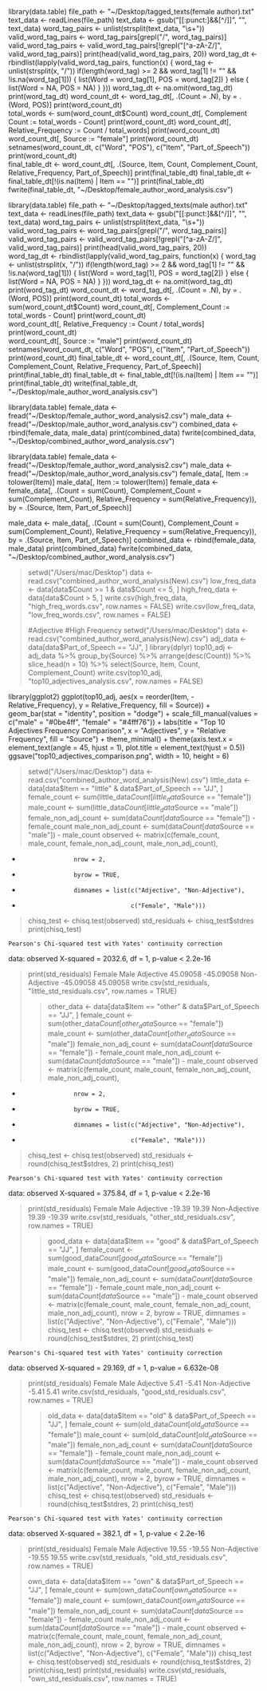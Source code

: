 library(data.table)
file_path <- "~/Desktop/tagged_texts(female author).txt"
text_data <- readLines(file_path)
text_data <- gsub("[[:punct:]&&[^/]]", "", text_data)
word_tag_pairs <- unlist(strsplit(text_data, "\\s+"))
valid_word_tag_pairs <- word_tag_pairs[grepl("/", word_tag_pairs)]
valid_word_tag_pairs <- valid_word_tag_pairs[!grepl("[^a-zA-Z/]", valid_word_tag_pairs)]
print(head(valid_word_tag_pairs, 20))
word_tag_dt <- rbindlist(lapply(valid_word_tag_pairs, function(x) {
  word_tag <- unlist(strsplit(x, "/"))
  if(length(word_tag) >= 2 && word_tag[1] != "" && !is.na(word_tag[1])) {
    list(Word = word_tag[1], POS = word_tag[2])
  } else {
    list(Word = NA, POS = NA)
  }
}))
word_tag_dt <- na.omit(word_tag_dt)
print(word_tag_dt) 
word_count_dt <- word_tag_dt[, .(Count = .N), by = .(Word, POS)]
print(word_count_dt)  
total_words <- sum(word_count_dt$Count)
word_count_dt[, Complement Count := total_words - Count]
print(word_count_dt) 
word_count_dt[, Relative_Frequency := Count / total_words]
print(word_count_dt)  
word_count_dt[, Source := "female"]
print(word_count_dt)  
setnames(word_count_dt, c("Word", "POS"), c("Item", "Part_of_Speech"))
print(word_count_dt)  
final_table_dt <- word_count_dt[, .(Source, Item, Count, Complement_Count, Relative_Frequency, Part_of_Speech)]
print(final_table_dt) 
final_table_dt <- final_table_dt[!(is.na(Item) | Item == "")]
print(final_table_dt) 
fwrite(final_table_dt, "~/Desktop/female_author_word_analysis.csv")

library(data.table)
file_path <- "~/Desktop/tagged_texts(male author).txt"
text_data <- readLines(file_path)
text_data <- gsub("[[:punct:]&&[^/]]", "", text_data)
word_tag_pairs <- unlist(strsplit(text_data, "\\s+"))
valid_word_tag_pairs <- word_tag_pairs[grepl("/", word_tag_pairs)]
valid_word_tag_pairs <- valid_word_tag_pairs[!grepl("[^a-zA-Z/]", valid_word_tag_pairs)]
print(head(valid_word_tag_pairs, 20))  
word_tag_dt <- rbindlist(lapply(valid_word_tag_pairs, function(x) {
  word_tag <- unlist(strsplit(x, "/"))
  if(length(word_tag) >= 2 && word_tag[1] != "" && !is.na(word_tag[1])) {
    list(Word = word_tag[1], POS = word_tag[2])
  } else {
    list(Word = NA, POS = NA)
  }
}))
word_tag_dt <- na.omit(word_tag_dt)
print(word_tag_dt) 
word_count_dt <- word_tag_dt[, .(Count = .N), by = .(Word, POS)]
print(word_count_dt)
total_words <- sum(word_count_dt$Count)
word_count_dt[, Complement_Count := total_words - Count]
print(word_count_dt)  
word_count_dt[, Relative_Frequency := Count / total_words]
print(word_count_dt)  
word_count_dt[, Source := "male"]
print(word_count_dt) 
setnames(word_count_dt, c("Word", "POS"), c("Item", "Part_of_Speech"))
print(word_count_dt) 
final_table_dt <- word_count_dt[, .(Source, Item, Count, Complement_Count, Relative_Frequency, Part_of_Speech)]
print(final_table_dt) 
final_table_dt <- final_table_dt[!(is.na(Item) | Item == "")]
print(final_table_dt) 
write(final_table_dt, "~/Desktop/male_author_word_analysis.csv")

library(data.table)
female_data <- fread("~/Desktop/female_author_word_analysis2.csv")
male_data <- fread("~/Desktop/male_author_word_analysis.csv")
combined_data <- rbind(female_data, male_data)
print(combined_data)
fwrite(combined_data, "~/Desktop/combined_author_word_analysis.csv")

library(data.table)
female_data <- fread("~/Desktop/female_author_word_analysis2.csv")
male_data <- fread("~/Desktop/male_author_word_analysis.csv")
female_data[, Item := tolower(Item)]
male_data[, Item := tolower(Item)]
female_data <- female_data[, .(Count = sum(Count), 
                               Complement_Count = sum(Complement_Count),
                               Relative_Frequency = sum(Relative_Frequency)), 
                           by = .(Source, Item, Part_of_Speech)]

male_data <- male_data[, .(Count = sum(Count), 
                           Complement_Count = sum(Complement_Count),
                           Relative_Frequency = sum(Relative_Frequency)), 
                       by = .(Source, Item, Part_of_Speech)]
combined_data <- rbind(female_data, male_data)
print(combined_data)
fwrite(combined_data, "~/Desktop/combined_author_word_analysis.csv")

> setwd("/Users/mac/Desktop")
> data <- read.csv("combined_author_word_analysis(New).csv")
> low_freq_data <- data[data$Count >= 1 & data$Count <= 5, ]
> high_freq_data <- data[data$Count > 5, ]
> write.csv(high_freq_data, "high_freq_words.csv", row.names = FALSE)
> write.csv(low_freq_data, "low_freq_words.csv", row.names = FALSE)
>
> #Adjective
#High Frequency
setwd("/Users/mac/Desktop")
data <- read.csv("combined_author_word_analysis(New).csv")
adj_data <- data[data$Part_of_Speech == "JJ", ]
library(dplyr)
top10_adj <- adj_data %>%
  group_by(Source) %>%
  arrange(desc(Count)) %>%
  slice_head(n = 10) %>%
  select(Source, Item, Count, Complement_Count)
write.csv(top10_adj, "top10_adjectives_analysis.csv", row.names = FALSE)

library(ggplot2)
ggplot(top10_adj, aes(x = reorder(Item, -Relative_Frequency), y = Relative_Frequency, fill = Source)) +
  geom_bar(stat = "identity", position = "dodge") +
  scale_fill_manual(values = c("male" = "#0be4ff", "female" = "#4fff76")) +
  labs(title = "Top 10 Adjectives Frequency Comparison",
       x = "Adjectives",
       y = "Relative Frequency",
       fill = "Source") +
  theme_minimal() +
  theme(axis.text.x = element_text(angle = 45, hjust = 1),
        plot.title = element_text(hjust = 0.5)) 
ggsave("top10_adjectives_comparison.png", width = 10, height = 6)

> setwd("/Users/mac/Desktop")
> data <- read.csv("combined_author_word_analysis(New).csv")
> little_data <- data[data$Item == "little" & data$Part_of_Speech == "JJ", ]
> female_count <- sum(little_data$Count[little_data$Source == "female"])
> male_count <- sum(little_data$Count[little_data$Source == "male"])
> female_non_adj_count <- sum(data$Count[data$Source == "female"]) - female_count
> male_non_adj_count <- sum(data$Count[data$Source == "male"]) - male_count
> observed <- matrix(c(female_count, male_count, female_non_adj_count, male_non_adj_count),
+                    nrow = 2,
+                    byrow = TRUE,
+                    dimnames = list(c("Adjective", "Non-Adjective"),
+                                    c("Female", "Male")))
> chisq_test <- chisq.test(observed)
> std_residuals <- chisq_test$stdres
> print(chisq_test)

	Pearson's Chi-squared test with Yates' continuity correction

data:  observed
X-squared = 2032.6, df = 1, p-value < 2.2e-16

> print(std_residuals)
                 Female      Male
Adjective      45.09058 -45.09058
Non-Adjective -45.09058  45.09058
> write.csv(std_residuals, "little_std_residuals.csv", row.names = TRUE)
>
> > other_data <- data[data$Item == "other" & data$Part_of_Speech == "JJ", ]
> female_count <- sum(other_data$Count[other_data$Source == "female"])
> male_count <- sum(other_data$Count[other_data$Source == "male"])
> female_non_adj_count <- sum(data$Count[data$Source == "female"]) - female_count
> male_non_adj_count <- sum(data$Count[data$Source == "male"]) - male_count
> observed <- matrix(c(female_count, male_count, female_non_adj_count, male_non_adj_count),
+                    nrow = 2,
+                    byrow = TRUE,
+                    dimnames = list(c("Adjective", "Non-Adjective"),
+                                    c("Female", "Male")))
> chisq_test <- chisq.test(observed)
> std_residuals <- round(chisq_test$stdres, 2)
> print(chisq_test)

	Pearson's Chi-squared test with Yates' continuity correction

data:  observed
X-squared = 375.84, df = 1, p-value < 2.2e-16

> print(std_residuals)
              Female   Male
Adjective     -19.39  19.39
Non-Adjective  19.39 -19.39
> write.csv(std_residuals, "other_std_residuals.csv", row.names = TRUE)
>
> > good_data <- data[data$Item == "good" & data$Part_of_Speech == "JJ", ]
> female_count <- sum(good_data$Count[good_data$Source == "female"])
> male_count <- sum(good_data$Count[good_data$Source == "male"])
> female_non_adj_count <- sum(data$Count[data$Source == "female"]) - female_count
> male_non_adj_count <- sum(data$Count[data$Source == "male"]) - male_count
> observed <- matrix(c(female_count, male_count, female_non_adj_count, male_non_adj_count), nrow = 2, byrow = TRUE, dimnames = list(c("Adjective", "Non-Adjective"), c("Female", "Male")))
> chisq_test <- chisq.test(observed)
> std_residuals <- round(chisq_test$stdres, 2)
> print(chisq_test)

	Pearson's Chi-squared test with Yates' continuity correction

data:  observed
X-squared = 29.169, df = 1, p-value = 6.632e-08

> print(std_residuals)
              Female  Male
Adjective       5.41 -5.41
Non-Adjective  -5.41  5.41
> write.csv(std_residuals, "good_std_residuals.csv", row.names = TRUE)
>
> > old_data <- data[data$Item == "old" & data$Part_of_Speech == "JJ", ]
> female_count <- sum(old_data$Count[old_data$Source == "female"])
> male_count <- sum(old_data$Count[old_data$Source == "male"])
> female_non_adj_count <- sum(data$Count[data$Source == "female"]) - female_count
> male_non_adj_count <- sum(data$Count[data$Source == "male"]) - male_count
> observed <- matrix(c(female_count, male_count, female_non_adj_count, male_non_adj_count), nrow = 2, byrow = TRUE, dimnames = list(c("Adjective", "Non-Adjective"), c("Female", "Male")))
> chisq_test <- chisq.test(observed)
> std_residuals <- round(chisq_test$stdres, 2)
> print(chisq_test)

	Pearson's Chi-squared test with Yates' continuity correction

data:  observed
X-squared = 382.1, df = 1, p-value < 2.2e-16

> print(std_residuals)
              Female   Male
Adjective      19.55 -19.55
Non-Adjective -19.55  19.55
> write.csv(std_residuals, "old_std_residuals.csv", row.names = TRUE)
>
> own_data <- data[data$Item == "own" & data$Part_of_Speech == "JJ", ]
> female_count <- sum(own_data$Count[own_data$Source == "female"])
> male_count <- sum(own_data$Count[own_data$Source == "male"])
> female_non_adj_count <- sum(data$Count[data$Source == "female"]) - female_count
> male_non_adj_count <- sum(data$Count[data$Source == "male"]) - male_count
> observed <- matrix(c(female_count, male_count, female_non_adj_count, male_non_adj_count), nrow = 2, byrow = TRUE, dimnames = list(c("Adjective", "Non-Adjective"), c("Female", "Male")))
> chisq_test <- chisq.test(observed)
> std_residuals <- round(chisq_test$stdres, 2)
> print(chisq_test)
> print(std_residuals)
> write.csv(std_residuals, "own_std_residuals.csv", row.names = TRUE)
>
> 
